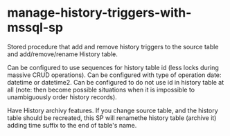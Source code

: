 # manage-history-triggers-with-mssql-sp
Stored procedure that add and remove history triggers to the source table and add/remove/rename History table.

Can be configured to use sequences for history table id (less locks during massive CRUD operations).
Can be configured with type of operation date: datetime or datetime2.
Can be configured to do not use id in history table at all (note: then become possible situations when it is impossible to unambiguously order history records).

Have History archivу features. If you change source table, and the history table should be recreated, this SP will renamethe history table (archive it) adding time suffix to the end of table's name.
